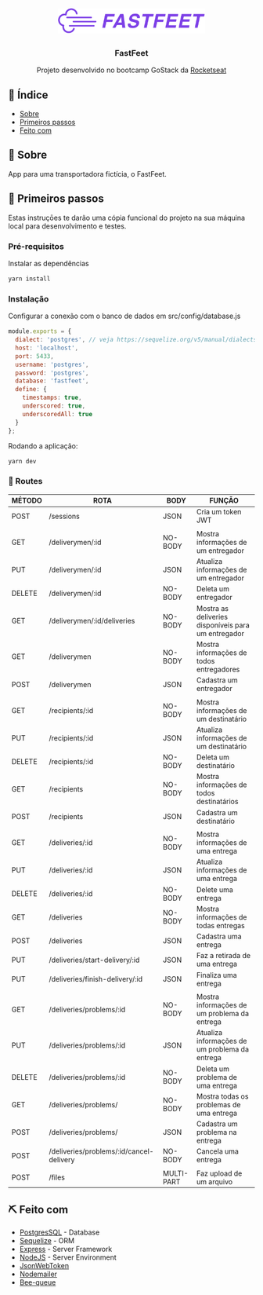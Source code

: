 <h1 align="center">
  <img alt="Fastfeet" title="Fastfeet" src=".github/logo.png" width="300px" />
</h1>

<h3 align="center">FastFeet</h3>

<p align="center"> Projeto desenvolvido no bootcamp GoStack da <a href="https://github.com/RocketSeat">Rocketseat</a>
    <br> 
</p>

## 📝 Índice

- [Sobre](#about)
- [Primeiros passos](#getting_started)
- [Feito com](#built_using)

## 🧐 Sobre <a name = "about"></a>

App para uma transportadora fictícia, o FastFeet.

## 🏁 Primeiros passos <a name = "getting_started"></a>

Estas instruçōes te darão uma cópia funcional do projeto na sua máquina local para desenvolvimento e testes.
### Pré-requisitos

Instalar as dependências

```sh
yarn install
```

### Instalação

Configurar a conexão com o banco de dados em src/config/database.js

```js
module.exports = {
  dialect: 'postgres', // veja https://sequelize.org/v5/manual/dialects.html para mais informações sobre dialects
  host: 'localhost',
  port: 5433,
  username: 'postgres',
  password: 'postgres',
  database: 'fastfeet',
  define: {
    timestamps: true,
    underscored: true,
    underscoredAll: true
  }
};
```

Rodando a aplicação:

```js
yarn dev
```

### :truck: Routes

| MÉTODO        | ROTA                                     | BODY       | FUNÇÃO                                             |
| ------------- | ---------------------------------------- | ---------- | -------------------------------------------------- |
| POST          | /sessions                                | JSON       | Cria um token JWT                                  |
| <i></i>       | <i></i>                                  | <i></i>    | <i></i>                                            |
| GET           | /deliverymen/:id                         | NO-BODY    | Mostra informações de um entregador                |
| PUT           | /deliverymen/:id                         | JSON       | Atualiza informações de um entregador              |
| DELETE        | /deliverymen/:id                         | NO-BODY    | Deleta um entregador                               |
| GET           | /deliverymen/:id/deliveries              | NO-BODY    | Mostra as deliveries disponíveis para um entregador|
| GET           | /deliverymen                             | NO-BODY    | Mostra informações de todos entregadores           |
| POST          | /deliverymen                             | JSON       | Cadastra um entregador                             |
| <i></i>       | <i></i>                                  | <i></i>    | <i></i>                                            |
| GET           | /recipients/:id                          | NO-BODY    | Mostra informações de um destinatário              |
| PUT           | /recipients/:id                          | JSON       | Atualiza informações de um destinatário            |
| DELETE        | /recipients/:id                          | NO-BODY    | Deleta um destinatário                             |
| GET           | /recipients                              | NO-BODY    | Mostra informações de todos destinatários          |
| POST          | /recipients                              | JSON       | Cadastra um destinatário                           |
| <i></i>       | <i></i>                                  | <i></i>    | <i></i>                                            |
| GET           | /deliveries/:id                          | NO-BODY    | Mostra informações de uma entrega                  |
| PUT           | /deliveries/:id                          | JSON       | Atualiza informações de uma entrega                |
| DELETE        | /deliveries/:id                          | NO-BODY    | Delete uma entrega                                 |
| GET           | /deliveries                              | NO-BODY    | Mostra informações de todas entregas               |
| POST          | /deliveries                              | JSON       | Cadastra uma entrega                               |
| PUT           | /deliveries/start-delivery/:id           | JSON       | Faz a retirada de uma entrega                      |
| PUT           | /deliveries/finish-delivery/:id          | JSON       | Finaliza uma entrega                               |
| <i></i>       | <i></i>                                  | <i></i>    | <i></i>                                            |
| GET           | /deliveries/problems/:id                 | NO-BODY    | Mostra informações de um problema da entrega       |
| PUT           | /deliveries/problems/:id                 | JSON       | Atualiza informações de um problema da entrega     |
| DELETE        | /deliveries/problems/:id                 | NO-BODY    | Deleta um problema de uma entrega                  |
| GET           | /deliveries/problems/                    | NO-BODY    | Mostra todas os problemas de uma entrega           |
| POST          | /deliveries/problems/                    | JSON       | Cadastra um problema na entrega                    |
| POST          | /deliveries/problems/:id/cancel-delivery | NO-BODY    | Cancela uma entrega                                |
| <i></i>       | <i></i>                                  | <i></i>    | <i></i>                                            |
| POST          | /files                                   | MULTI-PART | Faz upload de um arquivo                           |

## ⛏️ Feito com <a name = "built_using"></a>

- [PostgresSQL](https://www.postgresql.org/) - Database
- [Sequelize](https://sequelize.org/) - ORM
- [Express](https://expressjs.com/) - Server Framework
- [NodeJS](https://nodejs.org/en/) - Server Environment
- [JsonWebToken](https://www.npmjs.com/package/jsonwebtoken)
- [Nodemailer](https://nodemailer.com/about/)
- [Bee-queue](https://github.com/bee-queue/bee-queue)
